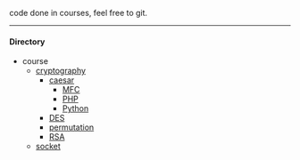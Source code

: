 code done in courses, feel free to git.

---

#### Directory

- course
    - [cryptography](https://github.com/ShadyZOZ/course/tree/master/cryptography)
        - [caesar](https://github.com/ShadyZOZ/course/tree/master/cryptography/caesar)
            - [MFC](https://github.com/ShadyZOZ/course/tree/master/cryptography/caesar/mfc/caesar)
            - [PHP](https://github.com/ShadyZOZ/course/tree/master/cryptography/caesar/php)
            - [Python](https://github.com/ShadyZOZ/course/tree/master/cryptography/caesar/python)
        - [DES](https://github.com/ShadyZOZ/course/tree/master/cryptography/des)
        - [permutation](https://github.com/ShadyZOZ/course/tree/master/cryptography/permutation)
        - [RSA](https://github.com/ShadyZOZ/course/tree/master/cryptography/rsa)
    - [socket](https://github.com/ShadyZOZ/course/tree/master/socket)
